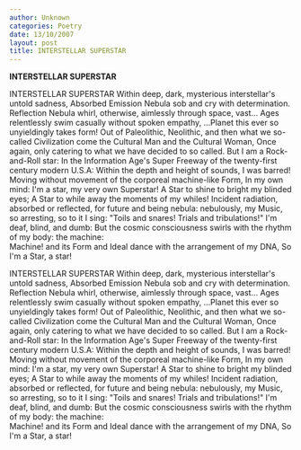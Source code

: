 ```yaml
---
author: Unknown
categories: Poetry
date: 13/10/2007
layout: post
title: INTERSTELLAR SUPERSTAR
---
```


**INTERSTELLAR SUPERSTAR**

INTERSTELLAR SUPERSTAR
Within deep, dark, mysterious interstellar's untold sadness,
Absorbed Emission Nebula sob and cry with determination.
Reflection Nebula whirl, otherwise, aimlessly through space, vast...
   Ages relentlessly swim casually without spoken empathy,
   ...Planet this ever so unyieldingly takes form!
Out of Paleolithic, Neolithic, and then what we so-called Civilization
come the Cultural Man and the Cultural Woman,
Once again, only catering to what we have decided to so called.
But I am a Rock-and-Roll star: In the Information Age's Super Freeway of the twenty-first century modern U.S.A:  Within the depth and height of sounds, I was barred!  Moving without movement of the corporeal machine-like Form,
   In my own mind: I'm a star, my very own Superstar!
A Star to shine to bright my blinded eyes; A Star to while away the moments of my whiles!
Incident radiation, absorbed or reflected, for future and being nebula: nebulously, my Music, so arresting, so to it I sing:
   "Toils and snares! Trials and tribulations!"
I'm deaf, blind, and dumb:
But the cosmic consciousness swirls with the rhythm
of my body: the machine:                       
                                    Machine!
and its Form and Ideal dance with the arrangement of my DNA,
   So I'm a Star, a star!

INTERSTELLAR SUPERSTAR
Within deep, dark, mysterious interstellar's untold sadness,
Absorbed Emission Nebula sob and cry with determination.
Reflection Nebula whirl, otherwise, aimlessly through space, vast...
   Ages relentlessly swim casually without spoken empathy,
   ...Planet this ever so unyieldingly takes form!
Out of Paleolithic, Neolithic, and then what we so-called Civilization
come the Cultural Man and the Cultural Woman,
Once again, only catering to what we have decided to so called.
But I am a Rock-and-Roll star: In the Information Age's Super Freeway of the twenty-first century modern U.S.A:  Within the depth and height of sounds, I was barred!  Moving without movement of the corporeal machine-like Form,
   In my own mind: I'm a star, my very own Superstar!
A Star to shine to bright my blinded eyes; A Star to while away the moments of my whiles!
Incident radiation, absorbed or reflected, for future and being nebula: nebulously, my Music, so arresting, so to it I sing:
   "Toils and snares! Trials and tribulations!"
I'm deaf, blind, and dumb:
But the cosmic consciousness swirls with the rhythm
of my body: the machine:                       
                                    Machine!
and its Form and Ideal dance with the arrangement of my DNA,
   So I'm a Star, a star!
